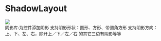 # ShadowLayout
[![](https://www.jitpack.io/v/EricMikaelson/ShadowLayout.svg)](https://www.jitpack.io/#EricMikaelson/ShadowLayout)<br>
阴影库:为控件添加阴影
支持阴影形状：圆形、方形、带圆角方形
支持阴影方向：上、下、左、右，除开上／下／左／右 的其它三边有阴影等等
